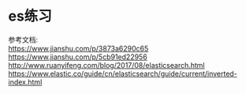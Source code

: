 es练习
======

参考文档:       
https://www.jianshu.com/p/3873a6290c65      
https://www.jianshu.com/p/5cb91ed22956          
http://www.ruanyifeng.com/blog/2017/08/elasticsearch.html       
https://www.elastic.co/guide/cn/elasticsearch/guide/current/inverted-index.html         